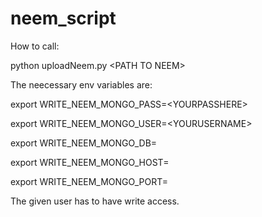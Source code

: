 # neem_script

How to call:

python uploadNeem.py \<PATH TO NEEM\>

The neecessary env variables are:

export WRITE_NEEM_MONGO_PASS=\<YOURPASSHERE\>

export WRITE_NEEM_MONGO_USER=\<YOURUSERNAME\>

export WRITE_NEEM_MONGO_DB=

export WRITE_NEEM_MONGO_HOST=

export WRITE_NEEM_MONGO_PORT=

The given user has to have write access.
